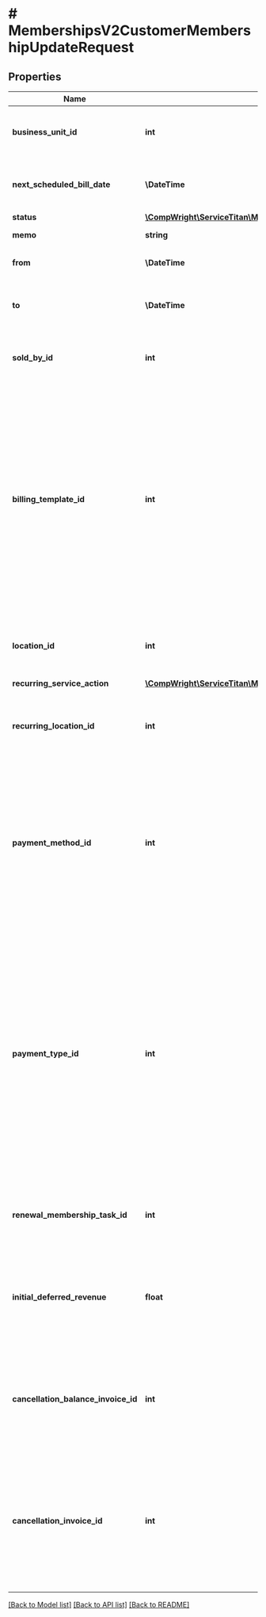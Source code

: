 # # MembershipsV2CustomerMembershipUpdateRequest

## Properties

Name | Type | Description | Notes
------------ | ------------- | ------------- | -------------
**business_unit_id** | **int** | ID of the Business Unit associated to this membership | [optional]
**next_scheduled_bill_date** | **\DateTime** | Next date that this membership will be billed on | [optional]
**status** | [**\CompWright\ServiceTitan\Model\MembershipsV2CustomerMembershipUpdateRequestStatus**](MembershipsV2CustomerMembershipUpdateRequestStatus.md) |  | [optional]
**memo** | **string** | Memo text field | [optional]
**from** | **\DateTime** | The starting date of this membership | [optional]
**to** | **\DateTime** | The end date of this membership (null if ongoing) | [optional]
**sold_by_id** | **int** | ID of the user that was credited for the sale of this membership | [optional]
**billing_template_id** | **int** | The ID of the invoice template used to bill this membership. Can either be a \&quot;settings template\&quot; (when invoice template is shared – in this case new invoice template will be created), or be a new invoice template created specifically for this customer membership. | [optional]
**location_id** | **int** | Discount location ID of this membership (null if all locations) | [optional]
**recurring_service_action** | [**\CompWright\ServiceTitan\Model\MembershipsV2CustomerMembershipUpdateRequestRecurringServiceAction**](MembershipsV2CustomerMembershipUpdateRequestRecurringServiceAction.md) |  | [optional]
**recurring_location_id** | **int** | The location at which recurring services are scheduled (null if all locations) | [optional]
**payment_method_id** | **int** | The ID of the payment method (credit card or bank account) that should be used for this membership. This field is mutually exclusive with payment type. Only one or the other can be set at a time. | [optional]
**payment_type_id** | **int** | The payment type (cash, check, etc) that should be used for this membership. This field is mutually exclusive with payment type. Only one or the other can be set at a time. Setting payment type means we will not automatically use a payment method to bill the membership and payment will have to be collected manually. | [optional]
**renewal_membership_task_id** | **int** | The ID of the service that will be used as the default to renew this membership. | [optional]
**initial_deferred_revenue** | **float** | The amount of deferred revenue that this membership should start with that is not accounted for in the sale task. | [optional]
**cancellation_balance_invoice_id** | **int** | The ID of the invoice created upon membership cancellation in order to zero out the deferred revenue balance. | [optional]
**cancellation_invoice_id** | **int** | The ID of the invoice optionally created upon membership cancellation in order to charge (or refund) the customer if deferred revenue balance is not 0. | [optional]

[[Back to Model list]](../../README.md#models) [[Back to API list]](../../README.md#endpoints) [[Back to README]](../../README.md)
